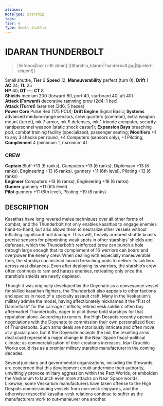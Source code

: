 ```yaml
---
aliases: 
NoteType: Starship
tags: 
Tier: 6
Type: Small shuttle
---
```

# IDARAN THUNDERBOLT
> [!infobox|locr n-th clean]
>  [[Starship_IdaranThunderbolt.jpg|Spielern zeigen!]]
> 
Small shuttle, **Tier** 6 
**Speed** 12; **Maneuverability** perfect (turn 0); **Drift** 1  
**AC** 24; **TL** 25  
**HP** 40; **DT** —; **CT** 8  
**Shields** medium 200 (forward 80, port 40, starboard 40, aft 40)  
**Attack (Forward)** decorative ramming prow (2d4; 1 hex)  
**Attack (Turret)** laser net (2d6; 5 hexes)  
**Power Core** Pulse Red (175 PCU); **Drift Engine** Signal Basic; **Systems** advanced medium-range sensors, crew quarters (common), extra weapon mount (turret), mk 7 armor, mk 9 defenses, mk 1 trinode computer, security (antipersonnel weapon [static shock caster]); **Expansion Bays** breaching pod, combat training facility (specialized), passenger seating; **Modifiers** +1 to any 3 checks per round, +4 Computers (sensors only), +1 Piloting; **Complement** 4 (minimum 1, maximum 4)

### CREW

**Captain** Bluff +13 (6 ranks), Computers +13 (6 ranks), Diplomacy +13 (6 ranks), Engineering +13 (6 ranks), gunnery +11 (6th level), Piloting +13 (6 ranks)  
**Engineer** Computers +13 (6 ranks), Engineering +18 (6 ranks)  
**Gunner** gunnery +11 (6th level)  
**Pilot** gunnery +11 (6th level), Piloting +19 (6 ranks)

## DESCRIPTION

Kasathas have long revered melee techniques over all other forms of combat, and the Thunderbolt not only enables kasathas to engage enemies hand-to-hand, but also allows them to neutralize other vessels without inflicting significant hull damage. This swift, heavily armored shuttle boasts precise sensors for pinpointing weak spots in other starships’ shields and defenses, which the Thunderbolt’s reinforced prow can punch a hole through large enough that its complement of 16 warriors can board and overpower the enemy crew. When dealing with especially maneuverable foes, the starship can instead launch breaching pods to deliver its soldiers across vast distances. Even after deploying its warriors, the starship’s crew often continues to ram and harass enemies, retreating only once the starship’s shields are nearly depleted.  
  
Though it was originally developed by the Doyenate as a conveyance vessel for skilled kasathan fighters, the Thunderbolt also appeals to other factions and species in need of a specialty assault craft. Many in the Veskarium’s military admire the model, having affectionately nicknamed it the “Fist of Damoritosh” for the carnage it inflicts; retired vesk soldiers often buy aftermarket Thunderbolts, eager to pilot these bold starships for that reputation alone. According to rumors, the High Despots recently opened negotiations with the Doyenate to commission their own personalized fleet of Thunderbolts. Such arms deals are notoriously intricate and often move at a glacial pace, but if the Doyenate accepts the bid, the resulting arms deal could represent a major change in the Near Space fiscal-political climate; as commercialization of their creations increases, Idari Crucible Works could rise as a premier military starship manufacturer in the coming decades.  
  
Several judiciary and governmental organizations, including the Stewards, are concerned that this development could undermine their authority, unwittingly provoke military aggression within the Pact Worlds, or embolden the Veskarium to launch even more attacks on Near Space worlds. Likewise, some Veskarium manufacturers have taken offense to the High Despots commissioning vessels from non-vesk shipyards, and the otherwise respectful kasatha-vesk relations continue to suffer as the manufacturers work to out-maneuver one another.
